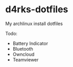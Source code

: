 # d4rks-dotfiles
My archlinux install dotfiles

Todo:
- Battery Indicator
- Bluetooth
- Owncloud
- Teamviewer
